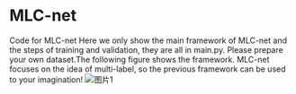 # MLC-net
Code for MLC-net
Here we only show the main framework of MLC-net and the steps of training and validation, they are all in main.py. Please prepare your own dataset.The following figure shows the framework. MLC-net focuses on the idea of multi-label, so the previous framework can be used to your imagination!
![图片1](https://github.com/user-attachments/assets/1eb24108-e870-4ba8-a9f1-dd94e78209d1)

